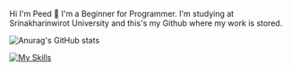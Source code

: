 Hi I'm Peed 👋
  I'm a Beginner for Programmer. I'm studying at Srinakharinwirot University and this's my Github where my work is stored.
  
![Anurag's GitHub stats](https://github-readme-stats.vercel.app/api?username=M6xbom1&show_icons=true&theme=dark)

[![My Skills](https://skillicons.dev/icons?i=java,python,html,css,js,php)](https://skillicons.dev)
